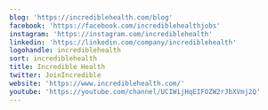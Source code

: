 ```yaml
---
blog: 'https://incrediblehealth.com/blog'
facebook: 'https://facebook.com/incrediblehealthjobs'
instagram: 'https://instagram.com/incrediblehealth'
linkedin: 'https://linkedin.com/company/incrediblehealth'
logohandle: incrediblehealth
sort: incrediblehealth
title: Incredible Health
twitter: JoinIncredible
website: 'https://www.incrediblehealth.com/'
youtube: 'https://youtube.com/channel/UCIWijHqEIFOZW2rJbXVmj2Q'
---
```

